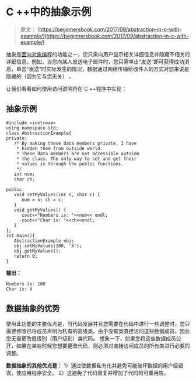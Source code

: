 # C ++中的抽象示例

> 原文： [https://beginnersbook.com/2017/09/abstraction-in-c-with-example/](https://beginnersbook.com/2017/09/abstraction-in-c-with-example/)

抽象是[面向对象编程](https://beginnersbook.com/2017/08/cpp-oops-concepts/)的功能之一，您只需向用户显示相关详细信息并隐藏不相关的详细信息。例如，当您向某人发送电子邮件时，您只需单击“发送”即可获得成功消息，单击“发送”时实际发生的情况，数据通过网络传输给收件人的方式对您来说是隐藏的（因为它与您无关） 。

让我们看看如何使用访问说明符在 C ++程序中实现：

## 抽象示例

```
#include <iostream>
using namespace std;
class AbstractionExample{
private:
   /* By making these data members private, I have
    * hidden them from outside world.
    * These data members are not accessible outside
    * the class. The only way to set and get their
    * values is through the public functions.
    */
   int num;
   char ch;

public:
   void setMyValues(int n, char c) {
      num = n; ch = c;
   }
   void getMyValues() {
      cout<<"Numbers is: "<<num<< endl;
      cout<<"Char is: "<<ch<<endl;
   }
};
int main(){
   AbstractionExample obj;
   obj.setMyValues(100, 'X');
   obj.getMyValues();
   return 0;
}
```

**输出：**

```
Numbers is: 100
Char is: X
```

## 数据抽象的优势

使用此功能的主要优点是，当代码发展并且您需要在代码中进行一些调整时，您只需要修改已将成员声明为私有的高级类。由于没有类直接访问这些数据成员，因此您无需更改低级别（用户级别）类代码。
想象一下，如果您将这些数据成员公开，如果在某些时候您想要更改代码，则必须对直接访问成员的所有类进行必要的调整。

**数据抽象的其他优点是：**
1）通过使数据私有化并避免可能破坏数据的用户级错误，使应用程序安全。
2）这避免了代码重复并增加了代码的可重用性。